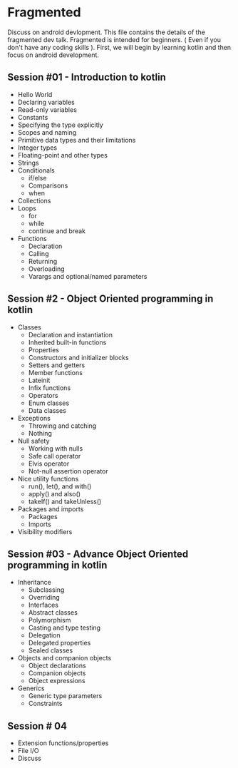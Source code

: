 # Fragmented

  Discuss on android devlopment. This file contains the details of the fragmented dev talk. Fragmented is intended for beginners. ( Even if you don't have any coding skills ). First, we will begin by learning kotlin and then focus on android development.

## Session #01  -  Introduction to kotlin
* Hello World
* Declaring variables
* Read-only variables
* Constants
* Specifying the type explicitly
* Scopes and naming
* Primitive data types and their limitations
* Integer types
* Floating-point and other types
* Strings
* Conditionals
   * if/else
   * Comparisons
   * when
* Collections
* Loops
   * for
   * while
   * continue and break
* Functions
   * Declaration
   * Calling
   * Returning
   * Overloading
   * Varargs and optional/named parameters

## Session #2 - Object Oriented programming in kotlin
* Classes
  * Declaration and instantiation
  * Inherited built-in functions
  * Properties
  * Constructors and initializer blocks
  * Setters and getters
  * Member functions
  * Lateinit
  * Infix functions
  * Operators
  * Enum classes
  * Data classes
* Exceptions
  * Throwing and catching
  * Nothing
* Null safety
  * Working with nulls
  * Safe call operator
  * Elvis operator
  * Not-null assertion operator
 * Nice utility functions
   * run(), let(), and with()
   * apply() and also()
   * takeIf() and takeUnless()
 * Packages and imports
   * Packages
   * Imports
* Visibility modifiers

## Session #03 - Advance Object Oriented programming in kotlin
* Inheritance
  * Subclassing
  * Overriding
  * Interfaces
  * Abstract classes
  * Polymorphism
  * Casting and type testing
  * Delegation
  * Delegated properties
  * Sealed classes
* Objects and companion objects
  * Object declarations
  * Companion objects
  * Object expressions
* Generics
  * Generic type parameters
  * Constraints
## Session # 04
* Extension functions/properties
* File I/O
* Discuss

